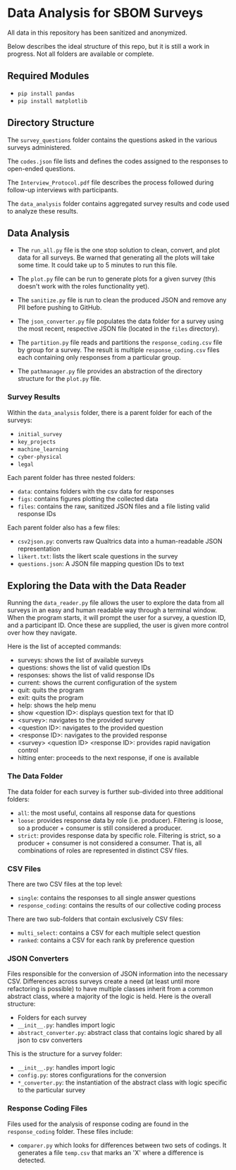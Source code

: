 # Data Analysis for SBOM Surveys

All data in this repository has been sanitized and anonymized.

Below describes the ideal structure of this repo, but it is still a work in progress.  Not all folders are available or complete.

## Required Modules
- `pip install pandas`
- `pip install matplotlib`

## Directory Structure

The `survey_questions` folder contains the questions asked in the various surveys administered.

The `codes.json` file lists and defines the codes assigned to the responses to open-ended questions.

The `Interview_Protocol.pdf` file describes the process followed during follow-up interviews with participants.

The `data_analysis` folder contains aggregated survey results and code used to analyze these results.


## Data Analysis

- The `run_all.py` file is the one stop solution to clean, convert, and plot data for all surveys.  Be warned that generating all the plots will take some time.  It could take up to 5 minutes to run this file.

- The `plot.py` file can be run to generate plots for a given survey (this doesn't work with the roles functionality yet).

- The `sanitize.py` file is run to clean the produced JSON and remove any PII before pushing to GitHub.

- The `json_converter.py` file populates the data folder for a survey using the most recent, respective JSON file (located in the `files` directory).

- The `partition.py` file reads and partitions the `response_coding.csv` file by group for a survey.  The result is multiple `response_coding.csv` files each containing only responses from a particular group.

- The `pathmanager.py` file provides an abstraction of the directory structure for the `plot.py` file.

### Survey Results

Within the `data_analysis` folder, there is a parent folder for each of the surveys:
- `initial_survey`
- `key_projects`
- `machine_learning`
- `cyber-physical`
- `legal`

Each parent folder has three nested folders:
- `data`: contains folders with the csv data for responses
- `figs`: contains figures plotting the collected data
- `files`: contains the raw, sanitized JSON files and a file listing valid response IDs

Each parent folder also has a few files:
- `csv2json.py`: converts raw Qualtrics data into a human-readable JSON representation
- `likert.txt`: lists the likert scale questions in the survey
- `questions.json`: A JSON file mapping question IDs to text

## Exploring the Data with the Data Reader

Running the `data_reader.py` file allows the user to explore the data from all surveys in an easy and human readable way through a terminal window.  When the program starts, it will prompt the user for a survey, a question ID, and a participant ID.  Once these are supplied, the user is given more control over how they navigate.

Here is the list of accepted commands:
- surveys: shows the list of available surveys
- questions: shows the list of valid question IDs
- responses: shows the list of valid response IDs
- current: shows the current configuration of the system
- quit: quits the program
- exit: quits the program
- help: shows the help menu
- show \<question ID>: displays question text for that ID
- \<survey>: navigates to the provided survey
- \<question ID>: navigates to the provided question
- \<response ID>: navigates to the provided response
- \<survey> \<question ID> \<response ID>: provides rapid navigation control
- hitting enter: proceeds to the next response, if one is available 

### The Data Folder

The data folder for each survey is further sub-divided into three additional folders:
- `all`: the most useful, contains all response data for questions
- `loose`: provides response data by role (i.e. producer).  Filtering is loose, so a producer + consumer is still considered a producer. 
- `strict`: provides response data by specific role.  Filtering is strict, so a producer + consumer is not considered a consumer.  That is, all combinations of roles are represented in distinct CSV files.

### CSV Files
There are two CSV files at the top level:
- `single`: contains the responses to all single answer questions
- `response_coding`: contains the results of our collective coding process

There are two sub-folders that contain exclusively CSV files:
- `multi_select`: contains a CSV for each multiple select question
- `ranked`: contains a CSV for each rank by preference question

### JSON Converters
Files responsible for the conversion of JSON information into the necessary CSV.  Differences across surveys create a need (at least until more refactoring is possible) to have multiple classes inherit from a common abstract class, where a majority of the logic is held.  Here is the overall structure:
- Folders for each survey
- `__init__.py`: handles import logic
- `abstract_converter.py`: abstract class that contains logic shared by all json to csv converters

This is the structure for a survey folder:
- `__init__.py`: handles import logic
- `config.py`: stores configurations for the conversion
- `*_converter.py`: the instantiation of the abstract class with logic specific to the particular survey

### Response Coding Files
Files used for the analysis of response coding are found in the `response_coding` folder.  These files include:
- `comparer.py` which looks for differences between two sets of codings.  It generates a file `temp.csv` that marks an 'X' where a difference is detected.